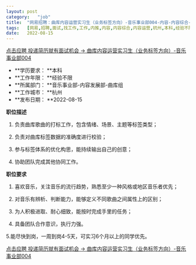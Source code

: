 ```yaml
---
layout:	post
category:	"job"
title:	"网易招聘：曲库内容运营实习生（业务标签方向）-音乐事业部004-内容-内容综合-内容运营-杭州本科经验不限"
tags:	[网易,招聘,面试,找工作,工作,内推,内容,内容综合,内容运营,杭州,本科,经验不限]
date:	2022-08-15
---
```


[点击应聘 投递简历就有面试机会 ->  曲库内容运营实习生（业务标签方向）-音乐事业部004](http://mobile.bole.netease.com/bole/boleDetail?id=37113&employeeId=346f03c3cda5f04c&key=all)



- **学历要求： **本科
- **工作年限： **经验不限
- **所属部门： **音乐事业部-内容发展部-曲库组
- **工作城市： **杭州
- **发布日期： **2022-08-15



**职位描述**

1. 负责曲库歌曲的打标工作，包含情绪、场景、主题等标签类型；

2. 负责对曲库标签数据的准确度进行校验；

3. 参与标签体系的优化构思，能持续输出自己的创意；

4. 协助团队完成其他协同工作。



**职位要求**

1. 喜欢音乐，关注音乐的流行趋势，熟悉至少一种风格或地区音乐者优先；

2. 对音乐有辨析、判断能力，能够定义不同歌曲之间属性上的区别；

3. 为人积极进取、耐心细致，能按时完成手里的任务；

4. 具备团队合作意识，执行力强。

5.能尽快到岗，一周到岗4-5天，可实习6个月以上的同学优先。



[点击应聘 投递简历就有面试机会 ->  曲库内容运营实习生（业务标签方向）-音乐事业部004](http://mobile.bole.netease.com/bole/boleDetail?id=37113&employeeId=346f03c3cda5f04c&key=all)